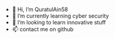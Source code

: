 - 👋 Hi, I’m QuratulAin58
- 🌱 I’m currently learning cyber security
- 💞️ I’m looking to learn innovative stuff
- 📫 contact me on github

<!---
QuratulAin58/QuratulAin58 is a ✨ special ✨ repository because its `README.md` (this file) appears on your GitHub profile.
You can click the Preview link to take a look at your changes.
--->
